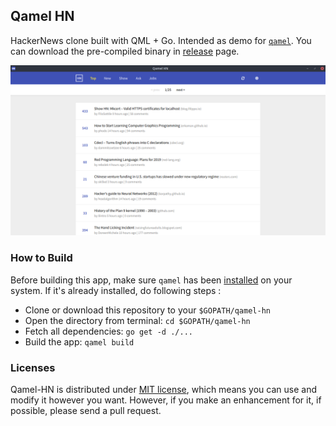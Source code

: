 Qamel HN
---

HackerNews clone built with QML + Go. Intended as demo for [`qamel`](https://github.com/RadhiFadlillah/qamel). You can download the pre-compiled binary in [release](https://github.com/RadhiFadlillah/qamel-hn/releases) page.

![Screenshot](https://raw.githubusercontent.com/RadhiFadlillah/qamel-hn/master/screenshot.png)

### How to Build

Before building this app, make sure `qamel` has been [installed](https://github.com/RadhiFadlillah/qamel/wiki/Installation) on your system. If it's already installed, do following steps :

- Clone or download this repository to your `$GOPATH/qamel-hn`
- Open the directory from terminal: `cd $GOPATH/qamel-hn`
- Fetch all dependencies: `go get -d ./...`
- Build the app: `qamel build`

### Licenses

Qamel-HN is distributed under [MIT license](https://choosealicense.com/licenses/mit/), which means you can use and modify it however you want. However, if you make an enhancement for it, if possible, please send a pull request.